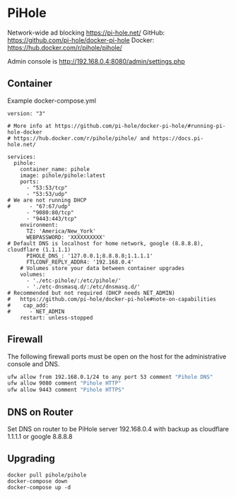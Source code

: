 # PiHole

Network-wide ad blocking https://pi-hole.net/
GitHub: https://github.com/pi-hole/docker-pi-hole
Docker: https://hub.docker.com/r/pihole/pihole/

Admin console is http://192.168.0.4:8080/admin/settings.php

## Container

Example docker-compose.yml

```
version: "3"

# More info at https://github.com/pi-hole/docker-pi-hole/#running-pi-hole-docker
# https://hub.docker.com/r/pihole/pihole/ and https://docs.pi-hole.net/

services:
  pihole:
    container_name: pihole
    image: pihole/pihole:latest
    ports:
      - "53:53/tcp"
      - "53:53/udp"
# We are not running DHCP
#      - "67:67/udp"
      - "9080:80/tcp"
      - "9443:443/tcp"
    environment:
      TZ: 'America/New_York'
      WEBPASSWORD: 'XXXXXXXXXX'
# Default DNS is localhost for home network, google (8.8.8.8), cloudflare (1.1.1.1)
      PIHOLE_DNS_: '127.0.0.1;8.8.8.8;1.1.1.1'
      FTLCONF_REPLY_ADDR4: '192.168.0.4'
    # Volumes store your data between container upgrades
    volumes:
      - './etc-pihole/:/etc/pihole/'
      - './etc-dnsmasq.d/:/etc/dnsmasq.d/'
# Recommended but not required (DHCP needs NET_ADMIN)
#   https://github.com/pi-hole/docker-pi-hole#note-on-capabilities
#    cap_add:
#      - NET_ADMIN
    restart: unless-stopped
```

## Firewall

The following firewall ports must be open on the host for the administrative console and DNS.

```bash
ufw allow from 192.168.0.1/24 to any port 53 comment "Pihole DNS"
ufw allow 9080 comment "Pihole HTTP"
ufw allow 9443 comment "Pihole HTTPS"
```

## DNS on Router

Set DNS on router to be PiHole server 192.168.0.4 with backup as cloudflare 1.1.1.1 or
google 8.8.8.8

## Upgrading

```
docker pull pihole/pihole
docker-compose down
docker-compose up -d
```
